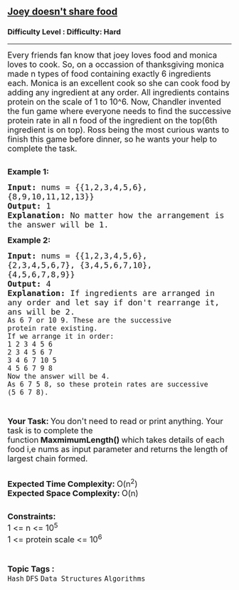 <h2><a href="https://www.geeksforgeeks.org/problems/joey-doesnt-share-food5712/1?page=5&difficulty=Hard&status=unsolved&sortBy=accuracy">Joey doesn't share food</a></h2><h3>Difficulty Level : Difficulty: Hard</h3><hr><div class="problems_problem_content__Xm_eO"><p><span style="font-size: 18px;">Every friends fan know that joey loves food and monica loves to cook. So, on a occassion of thanksgiving monica made n&nbsp;types of food containing exactly 6 ingredients each. Monica is an excellent cook so she can cook food by adding any ingredient at any order. All ingredients contains protein on the scale of 1 to 10^6. Now, Chandler invented the fun game where everyone needs to find the successive protein rate in all n&nbsp;food of the ingredient on the top(6th ingredient is on top). Ross being the most curious wants to finish this game before dinner, so he wants your help to complete the task.</span><br>&nbsp;</p>
<p><span style="font-size: 18px;"><strong>Example 1:</strong></span></p>
<pre><span style="font-size: 18px;"><strong>Input: </strong>nums = {{1,2,3,4,5,6}, 
{8,9,10,11,12,13}}
<strong>Output: </strong>1
<strong>Explanation: </strong>No matter how the arrangement is
the answer will be 1.</span>
</pre>
<p><strong><span style="font-size: 18px;">Example 2:</span></strong></p>
<pre><strong><span style="font-size: 18px;">Input: </span></strong><span style="font-size: 18px;">nums = {{1,2,3,4,5,6},
{2,3,4,5,6,7}, {3,4,5,6,7,10},
{4,5,6,7,8,9}}
<strong>Output: </strong>4
<strong>Explanation: </strong>If ingredients are arranged in 
any order and let say if don't rearrange it, 
ans will be 2.</span><span style="font-size: 18px;"><code>
As 6 7 or 10 9. These are the successive 
protein rate existing.
If we arrange it in order:
1 2 3 4 5 6
2 3 4 5 6 7
3 4 6 7 10 5
4 5 6 7 9 8
Now the answer will be 4.
As 6 7 5 8, so these protein rates are successive
(5 6 7 8).</code></span></pre>
<p>&nbsp;</p>
<p><span style="font-size: 18px;"><strong>Your Task:&nbsp;</strong>You don't need to read or print anything. Your task is to complete the function<strong>&nbsp;MaxmimumLength()&nbsp;</strong>which takes details of each food i,e nums as input parameter and returns the length of largest chain formed.</span><br>&nbsp;</p>
<p><span style="font-size: 18px;"><strong>Expected Time Complexity:&nbsp;</strong>O(n<sup>2</sup>)<br><strong>Expected Space Complexity:&nbsp;</strong>O(n)</span><br>&nbsp;</p>
<p><span style="font-size: 18px;"><strong>Constraints:</strong><br>1 &lt;= n &lt;= 10<sup>5</sup><br>1 &lt;= protein scale &lt;= 10<sup>6</sup></span></p></div><br><p><span style=font-size:18px><strong>Topic Tags : </strong><br><code>Hash</code>&nbsp;<code>DFS</code>&nbsp;<code>Data Structures</code>&nbsp;<code>Algorithms</code>&nbsp;